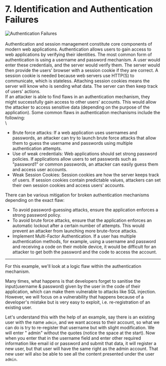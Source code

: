 # 7. Identification and Authentication Failures

![Authentication Failures](https://tryhackme-images.s3.amazonaws.com/user-uploads/5ed5961c6276df568891c3ea/room-content/1cadd89ea0ec694110f3539c9592a32f.png)\
\
Authentication and session management constitute core components of modern web applications. Authentication allows users to gain access to web applications by verifying their identities. The most common form of authentication is using a username and password mechanism. A user would enter these credentials, and the server would verify them. The server would then provide the users' browser with a session cookie if they are correct. A session cookie is needed because web servers use HTTP(S) to communicate, which is stateless. Attaching session cookies means the server will know who is sending what data. The server can then keep track of users' actions. \
If an attacker is able to find flaws in an authentication mechanism, they might successfully gain access to other users' accounts. This would allow the attacker to access sensitive data (depending on the purpose of the application). Some common flaws in authentication mechanisms include the following:\
\


* Brute force attacks: If a web application uses usernames and passwords, an attacker can try to launch brute force attacks that allow them to guess the username and passwords using multiple authentication attempts.&#x20;
* Use of weak credentials: Web applications should set strong password policies. If applications allow users to set passwords such as "password1" or common passwords, an attacker can easily guess them and access user accounts.
* Weak Session Cookies: Session cookies are how the server keeps track of users. If session cookies contain predictable values, attackers can set their own session cookies and access users' accounts.&#x20;

There can be various mitigation for broken authentication mechanisms depending on the exact flaw:

* To avoid password-guessing attacks, ensure the application enforces a strong password policy.&#x20;
* To avoid brute force attacks, ensure that the application enforces an automatic lockout after a certain number of attempts. This would prevent an attacker from launching more brute-force attacks.
* Implement Multi-Factor Authentication. If a user has multiple authentication methods, for example, using a username and password and receiving a code on their mobile device, it would be difficult for an attacker to get both the password and the code to access the account.

***

For this example, we'll look at a logic flaw within the authentication mechanism.

Many times, what happens is that developers forget to sanitise the input(username & password) given by the user in the code of their application, which can make them vulnerable to attacks like SQL injection. However, we will focus on a vulnerability that happens because of a developer's mistake but is very easy to exploit, i.e. re-registration of an existing user.

Let's understand this with the help of an example, say there is an existing user with the name `admin`, and we want access to their account, so what we can do is try to re-register that username but with slight modification. We will enter " admin" without the quotes (notice the space at the start). Now when you enter that in the username field and enter other required information like email id or password and submit that data, it will register a new user, but that user will have the same right as the admin account. That new user will also be able to see all the content presented under the user `admin`.
